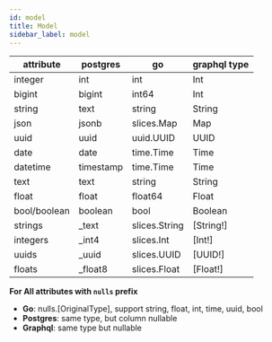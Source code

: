 ```yaml
---
id: model
title: Model
sidebar_label: model
---
```


| attribute    | postgres  | go            | graphql type |
| ------------ | --------- | ------------- | ------------ |
| integer      | int       | int           | Int          |
| bigint       | bigint    | int64         | Int          |
| string       | text      | string        | String       |
| json         | jsonb     | slices.Map    | Map          |
| uuid         | uuid      | uuid.UUID     | UUID         |
| date         | date      | time.Time     | Time         |
| datetime     | timestamp | time.Time     | Time         |
| text         | text      | string        | String       |
| float        | float     | float64       | Float        |
| bool/boolean | boolean   | bool          | Boolean      |
| strings      | \_text    | slices.String | [String!]    |
| integers     | \_int4    | slices.Int    | [Int!]       |
| uuids        | \_uuid    | slices.UUID   | [UUID!]      |
| floats       | \_float8  | slices.Float  | [Float!]     |

**For All attributes with `nulls` prefix**

- **Go**: nulls.[OriginalType], support string, float, int, time, uuid, bool
- **Postgres**: same type, but column nullable
- **Graphql**: same type but nullable
